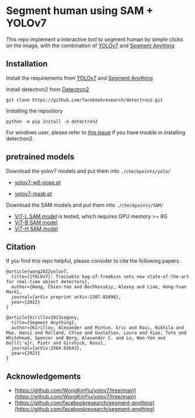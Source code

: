# Segment human using SAM + YOLOv7

This repo implement a interactive tool to segment human by simple clicks on the image, with the combination of 
[YOLOv7](https://github.com/WongKinYiu/yolov7/tree/main) and 
[Segment Anything](https://github.com/facebookresearch/segment-anything)

## Installation
Install the requirements from [YOLOv7](https://github.com/WongKinYiu/yolov7/tree/main) and 
[Segment Anything](https://github.com/facebookresearch/segment-anything)

Install detectron2 from [Detectron2](https://detectron2.readthedocs.io/en/latest/tutorials/install.html)

`git clone https://github.com/facebookresearch/detectron2.git`

Installing the repository

`python -m pip install -e detectron2`

For windows user, please refer to [this issue](https://github.com/facebookresearch/detectron2/issues/1601) if you have trouble in installing detectron2.




## pretrained models
Download the yolov7 models and put them into  `./checkpoints/yolo/`
* [yolov7-w6-pose.pt](https://github.com/WongKinYiu/yolov7/releases/download/v0.1/yolov7-w6-pose.pt)

* [yolov7-mask.pt](https://github.com/WongKinYiu/yolov7/releases/download/v0.1/yolov7-mask.pt)

Download the SAM models and put them into  `./checkpoints/SAM/`

* [ViT-L SAM model](https://dl.fbaipublicfiles.com/segment_anything/sam_vit_l_0b3195.pth) is tested, which requires GPU memory >= 8G 
* [ViT-B SAM model](https://dl.fbaipublicfiles.com/segment_anything/sam_vit_b_01ec64.pth) 
* [ViT-H SAM model](https://dl.fbaipublicfiles.com/segment_anything/sam_vit_h_4b8939.pth)


## Citation
If you find this repo helpful, please consider to cite the following papers.

```
@article{wang2022yolov7,
  title={{YOLOv7}: Trainable bag-of-freebies sets new state-of-the-art for real-time object detectors},
  author={Wang, Chien-Yao and Bochkovskiy, Alexey and Liao, Hong-Yuan Mark},
  journal={arXiv preprint arXiv:2207.02696},
  year={2022}
}

@article{kirillov2023segany,
  title={Segment Anything},
  author={Kirillov, Alexander and Mintun, Eric and Ravi, Nikhila and Mao, Hanzi and Rolland, Chloe and Gustafson, Laura and Xiao, Tete and Whitehead, Spencer and Berg, Alexander C. and Lo, Wan-Yen and Doll{\'a}r, Piotr and Girshick, Ross},
  journal={arXiv:2304.02643},
  year={2023}
}

```

## Acknowledgements

* [https://github.com/WongKinYiu/yolov7/tree/main](https://github.com/WongKinYiu/yolov7/tree/main)
* [https://github.com/facebookresearch/segment-anything](https://github.com/facebookresearch/segment-anything)
</details>

